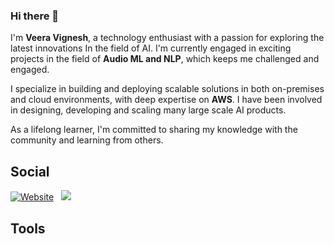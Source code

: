### Hi there 👋
I'm **Veera Vignesh**, a technology enthusiast with a passion for exploring the latest innovations In the field of AI. I'm currently engaged in exciting projects in the field of **Audio ML and NLP**, which keeps me challenged and engaged.

I specialize in building and deploying scalable solutions in both on-premises and cloud environments, with deep expertise on **AWS**. I have been involved in designing, developing and scaling many large scale AI products.

As a lifelong learner, I'm committed to sharing my knowledge with the community and learning from others.



<p align='left'>
  <h2> Social </h2>
  <a href="https://veeravignesh.dev"><img src="https://img.shields.io/badge/Website-Veera%20Vignesh-blue?style=for-the-badge" alt="Website"></a>&nbsp;&nbsp;
  <a href="https://www.linkedin.com/in/veeravignesh1/"><img src="https://img.shields.io/badge/linkedin-%230077B5.svg?&style=for-the-badge&logo=linkedin&logoColor=white" /></a>&nbsp;&nbsp;
  
</p>
<!-- 
## Languages
<p align='center'>
  <img align="right" width=60px align='left' src="https://img.shields.io/badge/Python-FFD43B?style=for-the-badge&logo=python&logoColor=blue" />
  <img align="right" width=60px align='left' src="https://img.shields.io/badge/Julia-9558B2?style=for-the-badge&logo=julia&logoColor=white" />
  <img align="right" width=60px align='left' src="https://img.shields.io/badge/Rust-000000?style=for-the-badge&logo=rust&logoColor=white" />
  <img align="right" width=60px align='left' src="https://img.shields.io/badge/R-276DC3?style=for-the-badge&logo=r&logoColor=white" />
</p>
  
## Frameworks
  <img align="right" src="https://img.shields.io/badge/PyTorch-EE4C2C?style=for-the-badge&logo=PyTorch&logoColor=white" />
  <img align="right" src="https://img.shields.io/badge/PyTorch Lightning-792EE5?style=for-the-badge&logo=PyTorch Lightning&logoColor=white" />
  <img align="right" src="https://img.shields.io/badge/scikit_learn-F7931E?style=for-the-badge&logo=scikit-learn&logoColor=white" />
  <img align="right" src="https://img.shields.io/badge/TensorFlow-FF6F00?style=for-the-badge&logo=TensorFlow&logoColor=white" />
  
## Packages
  <img align="right" src="https://img.shields.io/badge/Pandas-2C2D72?style=for-the-badge&logo=pandas&logoColor=white" />
  <img align="right" src="https://img.shields.io/badge/Numpy-777BB4?style=for-the-badge&logo=numpy&logoColor=white" />
  <img align="right" src="https://img.shields.io/badge/VSCode-0078D4?style=for-the-badge&logo=visual%20studio%20code&logoColor=white" />
  <img align="right" src="https://img.shields.io/badge/Kaggle-20BEFF?style=for-the-badge&logo=Kaggle&logoColor=white" />
  <img align="right" src="https://img.shields.io/badge/GitHub_Actions-2088FF?style=for-the-badge&logo=github-actions&logoColor=white" />
  <img align="right" src="https://img.shields.io/badge/Amazon%20DynamoDB-4053D6?style=for-the-badge&logo=Amazon%20DynamoDB&logoColor=white" />
  <img align="right" src="https://img.shields.io/badge/Coursera-0056D2?style=for-the-badge&logo=Coursera&logoColor=white" />
  <img align="right" src="https://img.shields.io/badge/Udemy-EC5252?style=for-the-badge&logo=Udemy&logoColor=white" />
  <img align="right" src="https://img.shields.io/badge/Cookiecutter-D4AA00?style=for-the-badge&logo=Cookiecutter&logoColor=white" />
  <img align="right" src="https://img.shields.io/badge/DVC-945DD6?style=for-the-badge&logo=dataversioncontrol&logoColor=white" />
  <img align="right" src="https://img.shields.io/badge/fastapi-109989?style=for-the-badge&logo=FASTAPI&logoColor=white" />
  <img align="right" src="https://img.shields.io/badge/Flask-000000?style=for-the-badge&logo=flask&logoColor=white" />
  <img align="right" src="https://img.shields.io/badge/Microsoft-666666?style=for-the-badge&logo=microsoft&logoColor=blue" />
  <img align="right" src="https://img.shields.io/badge/Postman-FF6C37?style=for-the-badge&logo=Postman&logoColor=white" />
  <img align="right" src="https://img.shields.io/badge/pypi-3775A9?style=for-the-badge&logo=pypi&logoColor=white" />
  <img align="right" src="https://img.shields.io/badge/Microsoft_Excel-217346?style=for-the-badge&logo=microsoft-excel&logoColor=white" />
  <img align="right" src="https://img.shields.io/badge/Windows_11-0078d4?style=for-the-badge&logo=windows-11&logoColor=white" />
  <img align="right" src="https://img.shields.io/badge/HackerEarth-%232C3454.svg?&style=for-the-badge&logo=HackerEarth&logoColor=Blue" />
  <img align="right" src="https://img.shields.io/badge/LinkedIn-0077B5?style=for-the-badge&logo=linkedin&logoColor=white" />
  <img align="right" src="https://img.shields.io/badge/orcid-A6CE39?style=for-the-badge&logo=orcid&logoColor=white" /> -->
<!--   <img align="right" src="" />
  <img align="right" src="" />
  <img align="right" src="" />
  <img align="right" src="" />
  <img align="right" src="" />
  <img align="right" src="" />
  <img align="right" src="" />
  <img align="right" src="" />
  <img align="right" src="" />
  <img align="right" src="" />
  <img align="right" src="" />
  <img align="right" src="" />
  <img align="right" src="" />
  <img align="right" src="" />
  <img align="right" src="" />
  <img align="right" src="" />
  <img align="right" src="" />
  <img align="right" src="" />
  <img align="right" src="" />
  <img align="right" src="" />
  <img align="right" src="" />
  <img align="right" src="" />
  <img align="right" src="" />
  <img align="right" src="" />
  <img align="right" src="" />
  <img align="right" src="" />
  <img align="right" src="" />
  <img align="right" src="" />
  <img align="right" src="" />
  <img align="right" src="" />
  <img align="right" src="" />
  <img align="right" src="" />
  <img align="right" src="" />
  <img align="right" src="" />
  <img align="right" src="" />
  <img align="right" src="" /> -->


## Tools

